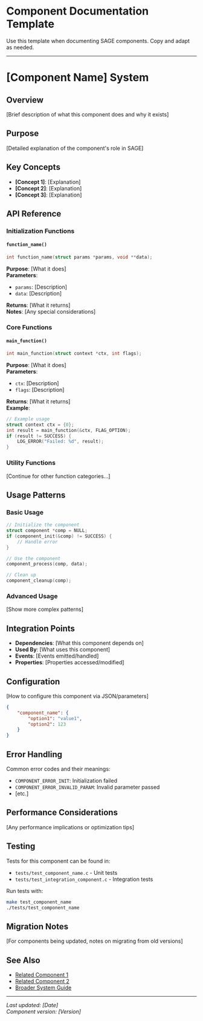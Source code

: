 # Component Documentation Template

Use this template when documenting SAGE components. Copy and adapt as needed.

---

# [Component Name] System

## Overview
[Brief description of what this component does and why it exists]

## Purpose
[Detailed explanation of the component's role in SAGE]

## Key Concepts
- **[Concept 1]**: [Explanation]
- **[Concept 2]**: [Explanation]
- **[Concept 3]**: [Explanation]

## API Reference

### Initialization Functions

#### `function_name()`
```c
int function_name(struct params *params, void **data);
```
**Purpose**: [What it does]  
**Parameters**:
- `params`: [Description]
- `data`: [Description]

**Returns**: [What it returns]  
**Notes**: [Any special considerations]

### Core Functions

#### `main_function()`
```c
int main_function(struct context *ctx, int flags);
```
**Purpose**: [What it does]  
**Parameters**:
- `ctx`: [Description]
- `flags`: [Description]

**Returns**: [What it returns]  
**Example**:
```c
// Example usage
struct context ctx = {0};
int result = main_function(&ctx, FLAG_OPTION);
if (result != SUCCESS) {
    LOG_ERROR("Failed: %d", result);
}
```

### Utility Functions
[Continue for other function categories...]

## Usage Patterns

### Basic Usage
```c
// Initialize the component
struct component *comp = NULL;
if (component_init(&comp) != SUCCESS) {
    // Handle error
}

// Use the component
component_process(comp, data);

// Clean up
component_cleanup(comp);
```

### Advanced Usage
[Show more complex patterns]

## Integration Points
- **Dependencies**: [What this component depends on]
- **Used By**: [What uses this component]
- **Events**: [Events emitted/handled]
- **Properties**: [Properties accessed/modified]

## Configuration
[How to configure this component via JSON/parameters]

```json
{
    "component_name": {
        "option1": "value1",
        "option2": 123
    }
}
```

## Error Handling
Common error codes and their meanings:
- `COMPONENT_ERROR_INIT`: Initialization failed
- `COMPONENT_ERROR_INVALID_PARAM`: Invalid parameter passed
- [etc.]

## Performance Considerations
[Any performance implications or optimization tips]

## Testing
Tests for this component can be found in:
- `tests/test_component_name.c` - Unit tests
- `tests/test_integration_component.c` - Integration tests

Run tests with:
```bash
make test_component_name
./tests/test_component_name
```

## Migration Notes
[For components being updated, notes on migrating from old versions]

## See Also
- [Related Component 1](link)
- [Related Component 2](link)
- [Broader System Guide](link)

---

*Last updated: [Date]*  
*Component version: [Version]*
